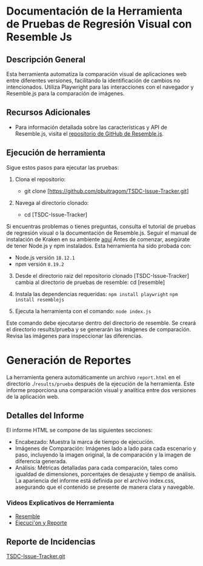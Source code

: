# Documentación de la Herramienta de Pruebas de Regresión Visual con Resemble Js

## Descripción General

Esta herramienta automatiza la comparación visual de aplicaciones web entre diferentes versiones, facilitando la identificación de cambios no intencionados. Utiliza Playwright para las interacciones con el navegador y Resemble.js para la comparación de imágenes.

## Recursos Adicionales

- Para información detallada sobre las características y API de Resemble.js, visita el [repositorio de GitHub de Resemble.js](https://github.com/rsmbl/Resemble.js/blob/master/README.md).

## Ejecución de herramienta

Sigue estos pasos para ejecutar las pruebas:

1. Clona el repositorio:

   * git clone [https://github.com/pbuitragom/TSDC-Issue-Tracker.git]

2. Navega al directorio clonado:
   * cd [TSDC-Issue-Tracker]

Si encuentras problemas o tienes preguntas, consulta el tutorial de pruebas de regresión visual o la documentación de Resemble.js. Seguir el manual de instalación de Kraken en su ambiente [aquí](https://misovirtual.virtual.uniandes.edu.co/codelabs/visual-regression-testing-resemble/index.html#4)
Antes de comenzar, asegúrate de tener Node.js y npm instalados. Esta herramienta ha sido probada con:

- Node.js versión `18.12.1`
- npm versión `8.19.2`


3. Desde el directorio raiz del repositorio clonado [TSDC-Issue-Tracker] cambia al directorio de pruebas de resemble:
cd [resemble]


4. Instala las dependencias requeridas:
`npm install playwright`
`npm install resemblejs`

5. Ejecuta la herramienta con el comando:
`node index.js`

Este comando debe ejecutarse dentro del directorio de  resemble. Se creará el directorio results/prueba y se generarán las imágenes de comparación. Revisa las imágenes para inspeccionar las diferencias.

# Generación de Reportes
La herramienta genera automáticamente un archivo `report.html` en el directorio ./`results/prueba` después de la ejecución de la herramienta. Este informe proporciona una comparación visual y analítica entre dos versiones de la aplicación web.

## Detalles del Informe

El informe HTML se compone de las siguientes secciones:

* Encabezado: Muestra la marca de tiempo de ejecución.
* Imágenes de Comparación: Imágenes lado a lado para cada escenario y paso, incluyendo la imagen original, la de comparación y la imagen de diferencia generada.
* Análisis: Métricas detalladas para cada comparación, tales como igualdad de dimensiones, porcentajes de desajuste y tiempo de análisis.
La apariencia del informe está definida por el archivo index.css, asegurando que el contenido se presente de manera clara y navegable.

### Videos Explicativos de Herramienta
* [Resemble](https://uniandes-my.sharepoint.com/:v:/g/personal/p_buitragom_uniandes_edu_co/EXcnu4wLTgROmponXoCe3aAB46111_vN5HGePolwxKwLfQ?nav=eyJyZWZlcnJhbEluZm8iOnsicmVmZXJyYWxBcHAiOiJPbmVEcml2ZUZvckJ1c2luZXNzIiwicmVmZXJyYWxBcHBQbGF0Zm9ybSI6IldlYiIsInJlZmVycmFsTW9kZSI6InZpZXciLCJyZWZlcnJhbFZpZXciOiJNeUZpbGVzTGlua0RpcmVjdCJ9fQ&e=Z0OlK1)
* [Ejecuci'on y Reporte](https://uniandes-my.sharepoint.com/:v:/g/personal/p_buitragom_uniandes_edu_co/EZf0JKl1d29NhJeouOYBrD8BupGmLeeJa-R2SGSFYDVmgQ?nav=eyJyZWZlcnJhbEluZm8iOnsicmVmZXJyYWxBcHAiOiJPbmVEcml2ZUZvckJ1c2luZXNzIiwicmVmZXJyYWxBcHBQbGF0Zm9ybSI6IldlYiIsInJlZmVycmFsTW9kZSI6InZpZXciLCJyZWZlcnJhbFZpZXciOiJNeUZpbGVzTGlua0RpcmVjdCJ9fQ&e=VLiGES)


## Reporte de Incidencias 
[TSDC-Issue-Tracker.git](https://github.com/pbuitragom/TSDC-Issue-Tracker/issues) 
